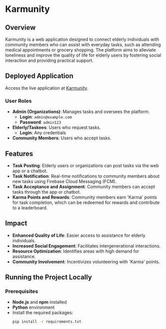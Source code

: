 
# Karmunity

## Overview
Karmunity is a web application designed to connect elderly individuals with community members who can assist with everyday tasks, such as attending medical appointments or grocery shopping. The platform aims to alleviate loneliness and improve the quality of life for elderly users by fostering social interaction and providing practical support.

## Deployed Application
Access the live application at [Karmunity](https://karmunity.vercel.app/landing).

### User Roles
- **Admin (Organizations)**: Manages tasks and oversees the platform.
  - **Login**: `admin@example.com`
  - **Password**: `admin123`
- **Elderly/Taskees**: Users who request tasks.
  - **Login**: Any credentials
- **Community Members**: Users who accept tasks.

## Features
- **Task Posting**: Elderly users or organizations can post tasks via the web app or a chatbot.
- **Task Notification**: Real-time notifications to community members about new tasks using Firebase Cloud Messaging (FCM).
- **Task Acceptance and Assignment**: Community members can accept tasks through the app or chatbot.
- **Karma Points and Rewards**: Community members earn 'Karma' points for task completion, which can be redeemed for rewards and contribute to a leaderboard.

## Impact
- **Enhanced Quality of Life**: Easier access to assistance for elderly individuals.
- **Increased Social Engagement**: Facilitates intergenerational interactions.
- **Resource Optimization**: Identifies areas with high demand for assistance.
- **Community Involvement**: Incentivizes volunteering with 'Karma' points.

## Running the Project Locally

### Prerequisites
- **Node.js** and **npm** installed
- **Python** environment
- Install the required packages:
  ```bash
  pip install -r requirements.txt
